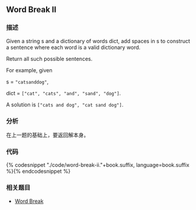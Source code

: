 ## Word Break II


### 描述

Given a string s and a dictionary of words dict, add spaces in s to construct a sentence where each word is a valid dictionary word.

Return all such possible sentences.

For example, given 

s = `"catsanddog"`,

dict = `["cat", "cats", "and", "sand", "dog"]`.

A solution is `["cats and dog", "cat sand dog"]`.


### 分析

在上一题的基础上，要返回解本身。


### 代码

{% codesnippet "./code/word-break-ii."+book.suffix, language=book.suffix %}{% endcodesnippet %}


### 相关题目

* [Word Break](word-break.md)
